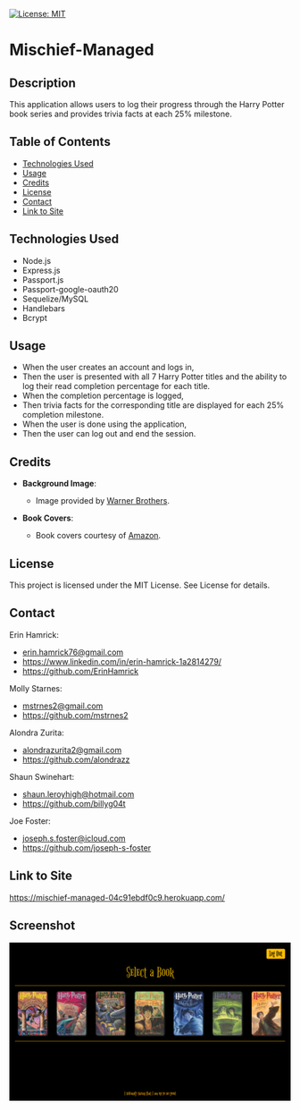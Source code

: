 [![License: MIT](https://img.shields.io/badge/License-MIT-yellow.svg)](https://opensource.org/licenses/MIT)


# Mischief-Managed

## Description
This application allows users to log their progress through the Harry Potter book series and provides trivia facts at each 25% milestone.


## Table of Contents

- [Technologies Used](#technologies-used)
- [Usage](#usage)
- [Credits](#credits)
- [License](#license)
- [Contact](#contact)
- [Link to Site](#link-to-site)


## Technologies Used

- Node.js 
- Express.js  
- Passport.js
- Passport-google-oauth20
- Sequelize/MySQL
- Handlebars
- Bcrypt
 

## Usage

* When the user creates an account and logs in,
* Then the user is presented with all 7 Harry Potter titles and the ability to log their read completion percentage for each title.
* When the completion percentage is logged,
* Then trivia facts for the corresponding title are displayed for each 25% completion milestone.
* When the user is done using the application,
* Then the user can log out and end the session.


## Credits

- **Background Image**:
  - Image provided by [Warner Brothers](https://www.warnerbros.com).
  
- **Book Covers**:
  - Book covers courtesy of [Amazon](https://www.amazon.com).

## License
This project is licensed under the MIT License.  See License for details.

## Contact

Erin Hamrick:  
 * erin.hamrick76@gmail.com 
 * https://www.linkedin.com/in/erin-hamrick-1a2814279/ 
 * https://github.com/ErinHamrick


Molly Starnes:
* mstrnes2@gmail.com
* https://github.com/mstrnes2


Alondra Zurita:
* alondrazurita2@gmail.com
* https://github.com/alondrazz


Shaun Swinehart:
* shaun.leroyhigh@hotmail.com
* https://github.com/billyg04t

Joe Foster:
* joseph.s.foster@icloud.com
* https://github.com/joseph-s-foster

## Link to Site
https://mischief-managed-04c91ebdf0c9.herokuapp.com/

## Screenshot
![Screenshot](/Mischief-Managed.png)
